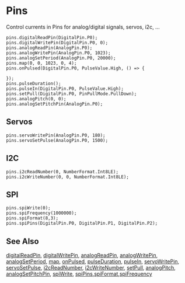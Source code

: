 # Pins

Control currents in Pins for analog/digital signals, servos, i2c, ...

```cards
pins.digitalReadPin(DigitalPin.P0);
pins.digitalWritePin(DigitalPin.P0, 0);
pins.analogReadPin(AnalogPin.P0);
pins.analogWritePin(AnalogPin.P0, 1023);
pins.analogSetPeriod(AnalogPin.P0, 20000);
pins.map(0, 0, 1023, 0, 4);
pins.onPulsed(DigitalPin.P0, PulseValue.High, () => {
    
});
pins.pulseDuration();
pins.pulseIn(DigitalPin.P0, PulseValue.High);
pins.setPull(DigitalPin.P0, PinPullMode.PullDown);
pins.analogPitch(0, 0);
pins.analogSetPitchPin(AnalogPin.P0);
```

## Servos

```cards
pins.servoWritePin(AnalogPin.P0, 180);
pins.servoSetPulse(AnalogPin.P0, 1500);
```

## I2C

```cards
pins.i2cReadNumber(0, NumberFormat.Int8LE);
pins.i2cWriteNumber(0, 0, NumberFormat.Int8LE);
```

## SPI

```cards
pins.spiWrite(0);
pins.spiFrequency(1000000);
pins.spiFormat(8,3);
pins.spiPins(DigitalPin.P0, DigitalPin.P1, DigitalPin.P2);
```

## See Also

[digitalReadPin](/makecode-blockeditor/reference/pins/digital-read-pin), [digitalWritePin](/makecode-blockeditor/reference/pins/digital-write-pin), [analogReadPin](/makecode-blockeditor/reference/pins/analog-read-pin), [analogWritePin](/makecode-blockeditor/reference/pins/analog-write-pin), [analogSetPeriod](/makecode-blockeditor/reference/pins/analog-set-period), [map](/makecode-blockeditor/reference/pins/map), [onPulsed](/makecode-blockeditor/reference/pins/on-pulsed), [pulseDuration](/makecode-blockeditor/reference/pins/pulse-duration), [pulseIn](/makecode-blockeditor/reference/pins/pulse-in), [servoWritePin](/makecode-blockeditor/reference/pins/servo-write-pin), [servoSetPulse](/makecode-blockeditor/reference/pins/servo-set-pulse), [i2cReadNumber](/makecode-blockeditor/reference/pins/i2c-read-number), [i2cWriteNumber](/makecode-blockeditor/reference/pins/i2c-write-number), [setPull](/makecode-blockeditor/reference/pins/set-pull), [analogPitch](/makecode-blockeditor/reference/pins/analog-pitch), [analogSetPitchPin](/makecode-blockeditor/reference/pins/analog-set-pitch-pin), [spiWrite](/makecode-blockeditor/reference/pins/spi-write),
[spiPins](/makecode-blockeditor/reference/pins/spi-pins),[spiFormat](/makecode-blockeditor/reference/pins/spi-format),[spiFrequency](/makecode-blockeditor/reference/pins/spi-frequency)
